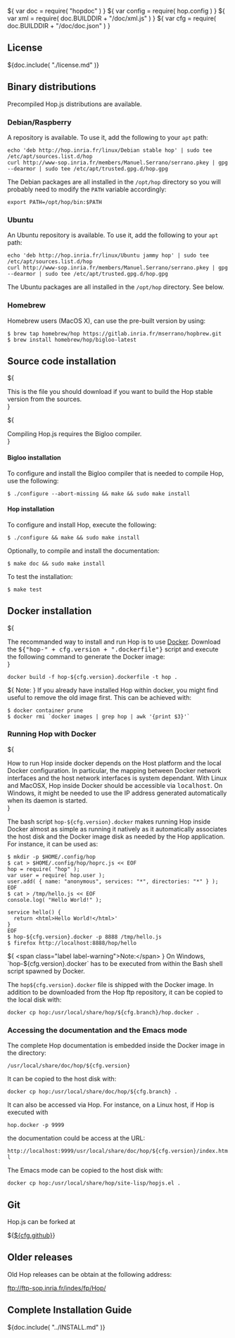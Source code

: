 ${ var doc = require( "hopdoc" ) }
${ var config = require( hop.config ) }
${ var xml = require( doc.BUILDDIR + "/doc/xml.js" ) }
${ var cfg = require( doc.BUILDDIR + "/doc/doc.json" ) }

## License ##

${doc.include( "./license.md" )}

## Binary distributions ##

Precompiled Hop.js distributions are available.

### Debian/Raspberry ###

A repository is available. To use it, add the following
to your `apt` path:

```shell[:@config]
echo 'deb http://hop.inria.fr/linux/Debian stable hop' | sudo tee /etc/apt/sources.list.d/hop
curl http://www-sop.inria.fr/members/Manuel.Serrano/serrano.pkey | gpg --dearmor | sudo tee /etc/apt/trusted.gpg.d/hop.gpg
```

The Debian packages are all installed in the `/opt/hop` directory so you will
probably need to modify the `PATH` variable accordingly:

```shell[:@config]
export PATH=/opt/hop/bin:$PATH
```

### Ubuntu ###

An Ubuntu repository is available. To use it, add the following
to your `apt` path:

```shell[:@config]
echo 'deb http://hop.inria.fr/linux/Ubuntu jammy hop' | sudo tee /etc/apt/sources.list.d/hop
curl http://www-sop.inria.fr/members/Manuel.Serrano/serrano.pkey | gpg --dearmor | sudo tee /etc/apt/trusted.gpg.d/hop.gpg
```

The Ubuntu packages are all installed in the `/opt/hop` directory. See below.

### Homebrew ###

Homebrew users (MacOS X), can use the pre-built version by using:

```shell[:@shell]
$ brew tap homebrew/hop https://gitlab.inria.fr/mserrano/hopbrew.git
$ brew install homebrew/hop/bigloo-latest
```

## Source code installation ##

${<div class="row">
  <div class="col-xs-8">
This is the file you should download if you want to build the Hop stable
version from the sources.
  </div>
  <div class="col-xs-4">
    <xml.downloadButton
       class="warning"
       title="Stable"
       icon="glyphicon-download"
       href=${cfg.urlbase + "/hop-" + cfg.version + ".tar.gz"}/>
  </div>
</div>}

${<div class="row">
  <div class="col-xs-8">
Compiling Hop.js requires the Bigloo compiler.
  </div>
  <div class="col-xs-4">
    <xml.downloadButton
       class="danger"
       title="Stable"
       icon="glyphicon-download"
       href=${cfg.bglurlbase + "/bigloo-" + cfg.bglversion + ".tar.gz"}/>
  </div>
</div>}

#### Bigloo installation ####

To configure and install the Bigloo compiler that is needed to compile
Hop, use the following:

```shell[:@shell]
$ ./configure --abort-missing && make && sudo make install
```

#### Hop installation ####

To configure and install Hop, execute the following:

```shell[:@shell]
$ ./configure && make && sudo make install
```

Optionally, to compile and install the documentation:

```shell[:@shell]
$ make doc && sudo make install
```

To test the installation:

```shell[:@shell]
$ make test
```


## Docker installation ##

${<div class="row">
  <div class="col-xs-8">
The recommanded way to install and run Hop is to use
<a href="https://docs.docker.com/install/">Docker</a>. Download the
<tt>${"hop-" + cfg.version + ".dockerfile"}</tt> script and execute the
following command to generate the Docker image:
  </div>
  <div class="col-xs-4">
    <xml.downloadButton
       class="primary"
       title="Stable"
       icon="glyphicon-download"
       href=${cfg.urlbase + "/hop-" + cfg.version + ".dockerfile"}/>
  </div>
</div>}


```shell[:@shell]
docker build -f hop-${cfg.version}.dockerfile -t hop .
```

${ <span class="label label-warning">Note:</span> } If you already have
installed Hop within docker, you might find useful to remove the old
image first. This can be achieved with:

```shell[:@shell]
$ docker container prune
$ docker rmi `docker images | grep hop | awk '{print $3}'`
```


### Running Hop with Docker ###

${<div class="row">
  <div class="col-xs-8">
How to run Hop inside docker depends on the Host platform and the local
Docker configuration. In particular, the mapping between Docker network
interfaces and the host network interfaces is system dependant. With
Linux and MacOSX, Hop inside Docker should be accessible via
<tt>localhost</tt>. On Windows, it might be needed to use the IP address generated
automatically when its daemon is started.
  </div>
  <div class="col-xs-4">
    <xml.downloadButton
       class="primary"
       title="Stable"
       icon="glyphicon-download"
       href=${cfg.urlbase + "/hop-" + cfg.version + ".docker"}/>
  </div>
</div>}

The bash script `hop-${cfg.version}.docker` makes running Hop inside
Docker almost as simple as running it natively as it automatically
associates the host disk and the Docker image disk as needed by the
Hop application. For instance, it can be used as:

```shell[:@shell]
$ mkdir -p $HOME/.config/hop
$ cat > $HOME/.config/hop/hoprc.js << EOF
hop = require( "hop" );
var user = require( hop.user );
user.add( { name: "anonymous", services: "*", directories: "*" } );
EOF
$ cat > /tmp/hello.js << EOF
console.log( "Hello World!" );

service hello() {
  return <html>Hello World!</html>'
}
EOF
$ hop-${cfg.version}.docker -p 8888 /tmp/hello.js
$ firefox http://localhost:8888/hop/hello
```

${ <span class="label label-warning">Note:</span> } On Windows,
`hop-${cfg.version}.docker` has to be executed from within the Bash
shell script spawned by Docker.

The `hop${cfg.version}.docker` file is shipped with the Docker image.
In addition to be downloaded from the Hop ftp repository, it can be
copied to the local disk with:

```shell[:@shell]
docker cp hop:/usr/local/share/hop/${cfg.branch}/hop.docker .
```

### Accessing the documentation and the Emacs mode ###

The complete Hop documentation is embedded inside the Docker image in the
directory:

`/usr/local/share/doc/hop/${cfg.version}`

It can be copied to the host disk with:

```shell[:@shell]
docker cp hop:/usr/local/share/doc/hop/${cfg.branch} .
```

It can also be accessed via Hop. For instance, on a Linux host, if Hop
is executed with

```shell[:@shell]
hop.docker -p 9999
```

the documentation could be access at the URL:

`http://localhost:9999/usr/local/share/doc/hop/${cfg.version}/index.html`

The Emacs mode can be copied to the host disk with:

```shell[:@shell]
docker cp hop:/usr/local/share/hop/site-lisp/hopjs.el .
```

## Git ##

Hop.js can be forked at

${<a href=${cfg.github}>${cfg.github}</a>}


## Older releases ##

Old Hop releases can be obtain at the following address:

<ftp://ftp-sop.inria.fr/indes/fp/Hop/>


## Complete Installation Guide ##


${doc.include( "../INSTALL.md" )}
